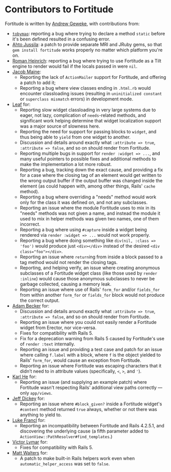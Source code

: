 # Contributors to Fortitude

Fortitude is written by [Andrew Geweke](https://github.com/ageweke), with contributions from:

* [`tobymao`](https://github.com/tobymao): reporting a bug where trying to declare a method `static` before it's been
  defined resulted in a confusing error.
* [Ahto Jussila](https://github.com/ahto): a patch to provide separate MRI and JRuby gems, so that
  `gem install fortitude` works properly no matter which platform you're on.
* [Roman Heinrich](https://github.com/mindreframer): reporting a bug where trying to use Fortitude as a Tilt
  engine to render would fail if the locals passed in were `nil`.
* [Jacob Maine](https://github.com/mainej):
  * Reporting the lack of `ActionMailer` support for Fortitude, and offering a patch to add it;
  * Reporting a bug where view classes ending in `.html.rb` would encounter classloading issues
    (resulting in `uninitialized constant` or `superclass mismatch` errors) in development mode.
* [Leaf](https://github.com/leafo) for:
  * Reporting slow widget classloading in very large systems due to eager, not lazy, complication of `needs`-related
    methods, and significant work helping determine that widget localization support was a major source of slowness
    here.
  * Reporting the need for support for passing blocks to `widget`, and thus being able to `yield` from one widget
    to another.
  * Discussion and details around exactly what `:attribute => true`, `:attribute => false`, and so on should render
    from Fortitude.
  * Reporting multiple bugs in support for `render :widget => ...`, and many useful pointers to possible fixes and
    additional methods to make the implementation a lot more robust.
  * Reporting a bug, tracking down the exact cause, and providing a fix for a case where the closing tag of an element
    would get written to the wrong output buffer if the output buffer was changed inside the element (as could happen
    with, among other things, Rails' `cache` method).
  * Reporting a bug where overriding a "needs" method would work only for the class it was defined on, and not any
    subclasses.
  * Reporting an issue where the module Fortitude uses to mix in its "needs" methods was not given a name, and instead
    the module it used to mix in helper methods was given two names, one of them incorrect.
  * Reporting a bug where using `#capture` inside a widget being rendered via `render :widget => ...` would not work
    properly.
  * Reporting a bug where doing something like `div(nil, :class => 'foo')` would produce just `<div></div>` instead of
    the desired `<div class="foo"></div>`.
  * Reporting an issue where `return`ing from inside a block passed to a tag method would not render the closing tags.
  * Reporting, and helping verify, an issue where creating anonymous subclasses of a Fortitude widget class (like
    those used by `render :inline`) would cause those anonymous subclasses to never be garbage collected, causing
    a memory leak.
  * Reporting an issue where use of Rails' `form_for` and/or `fields_for` from within another `form_for` or
    `fields_for` block would not produce the correct output.
* [Adam Becker](https://github.com/ajb) for:
  * Discussion and details around exactly what `:attribute => true`, `:attribute => false`, and so on should render
    from Fortitude.
  * Reporting an issue where you could not easily render a Fortitude widget from Erector, nor vice-versa.
  * Fixes for compatibility with Rails 5.
  * Fix for a deprecation warning from Rails 5 caused by Fortitude's use of `render :text` internally.
  * Reporting an issue and providing a test case and patch for an issue where calling `f.label` with a block, where
    `f` is the object yielded to Rails' `form_for`, would cause an exception from Fortitude.
  * Reporting an issue where Fortitude was escaping characters that it didn’t need to in attribute values
    (specifically, `<`, `>`, and `'`).
* [Karl He](https://github.com/karlhe) for:
  * Reporting an issue (and supplying an example patch) where Fortitude wasn't respecting Rails' additional view
    paths correctly &mdash; only `app/views`.
* [Jeff Dickey](https://github.com/jdickey) for:
  * Reporting an issue where `#block_given?` inside a Fortitude widget's `#content` method returned `true` always,
    whether or not there was anything to yield to.
* [Luke Francl](https://github.com/look) for:
  * Reporting an incompatibility between Fortitude and Rails 4.2.5.1, and discovering the underlying cause (a fifth
    parameter added to `ActionView::PathResolver#find_templates`.)
* [Victor Lymar](https://github.com/vlymar) for:
  * Fixes for compatibility with Rails 5.
* [Matt Walters](https://github.com/mattwalters) for:
  * A patch to make built-in Rails helpers work even when `automatic_helper_access` was set to `false`.
